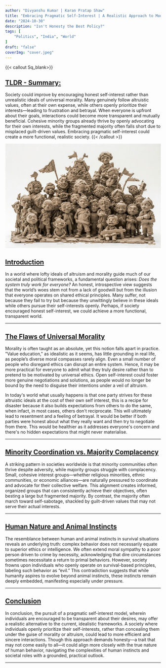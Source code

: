 ```yaml
---
author: "Divyanshu Kumar | Karan Pratap Shaw"
title: "Embracing Pragmatic Self-Interest | A Realistic Approach to Modern Society and Politics"
date: "2024-10-30"
description: "Isn't Honesty the Best Policy?"
tags: [
    "Politics", "India", "World"
]
draft: "false"
coverImg: "cover.jpeg"
---
```


{{< callout Sq_blank>}}
## <u>TLDR - Summary:</u>
Society could improve by encouraging honest self-interest rather than unrealistic ideals of universal morality. Many genuinely follow altruistic values, often at their own expense, while others openly prioritize their interests—leading to frustration and betrayal. When everyone is upfront about their goals, interactions could become more transparent and mutually beneficial. Cohesive minority groups already thrive by openly advocating for their own interests, while the fragmented majority often falls short due to misplaced guilt-driven values. Embracing pragmatic self-interest could create a more functional, realistic society.
{{< /callout >}}

![Image](cover.jpeg)

## <u>Introduction</u>

In a world where lofty ideals of altruism and morality guide much of our societal and political frameworks, a fundamental question arises: *Does the system truly work for everyone?* An honest, introspective view suggests that the world’s woes stem not from a lack of goodwill but from the illusion that everyone operates on shared ethical principles. Many suffer, not because they fail to try but because they unwittingly believe in these ideals while others pursue their self-interests openly. Perhaps, if society encouraged honest self-interest, we could achieve a more functional, transparent world.

---

## <u>The Flaws of Universal Morality</u>

Morality is often taught as an absolute, yet this notion falls apart in practice. "Value education," as idealistic as it seems, has little grounding in real life, as people’s diverse moral compasses rarely align. Even a small number of people who disregard ethics can disrupt an entire system. Hence, it may be more practical for everyone to admit what they truly desire rather than to pretend to be motivated by universal ethics. Open self-interest could foster more genuine negotiations and solutions, as people would no longer be bound by the need to disguise their intentions under a veil of altruism.

In today's world what usually happens is that one party strives for these altruistic ideals at the cost of their own self interest, this is a recipe for disaster because it also builds expectations from others to do the same, when infact, in most cases, others don't reciprocate. This will ultimately lead to resentment and a feeling of betrayal. It would be better if both parties were honest about what they really want and then try to negotiate from there. This would be healthier as it addresses everyone's concern and there's no hidden expectations that might never materialise. 

---

## <u>Minority Coordination vs. Majority Complacency</u>

A striking pattern in societies worldwide is that minority communities often thrive despite adversity, while majority groups struggle with complacency. Small, cohesive interest groups—whether religious minorities, ethnic communities, or economic alliances—are naturally pressured to coordinate and advocate for their collective welfare. This alignment creates informed, organized groups that can consistently achieve their objectives, often besting a large but fragmented majority. By contrast, the majority often march toward self-sabotage, shackled by guilt-driven values that may not serve their actual interests.

---

## <u>Human Nature and Animal Instincts</u>

The resemblance between human and animal instincts in survival situations reveals an underlying truth: complex behavior does not necessarily equate to superior ethics or intelligence. We often extend moral sympathy to a poor person driven to crime by necessity, acknowledging that dire circumstances sometimes necessitate a return to primal behaviors. However, society frowns upon individuals who openly operate on survival-based principles, labeling such behavior as “evil.” This contradiction suggests that while humanity aspires to evolve beyond animal instincts, these instincts remain deeply embedded, manifesting especially under pressure.

---

## <u>Conclusion</u>

In conclusion, the pursuit of a pragmatic self-interest model, wherein individuals are encouraged to be transparent about their desires, may offer a realistic alternative to the current, idealistic frameworks. A society where individuals openly prioritize their self-interests, rather than concealing them under the guise of morality or altruism, could lead to more efficient and sincere interactions. Though this approach demands honesty—a trait that may not come easily to all—it could align more closely with the true nature of human behavior, navigating the complexities of human instincts and societal roles with a grounded, practical outlook.

---